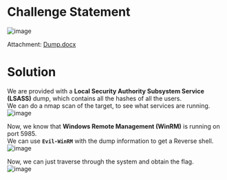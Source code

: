 # Challenge Statement
![image](https://github.com/user-attachments/assets/b0a901be-70ca-4f88-8d35-ea8f17bab803)

Attachment: [Dump.docx](https://github.com/harishkannan05/THM-HackfinityBattle-Writeup/blob/main/Attachments/%23%23Dump%23%23.docx)

# Solution
We are provided with a **Local Security Authority Subsystem Service (LSASS)** dump, which contains all the hashes of all the users.  
We can do a nmap scan of the target, to see what services are running.  
![image](https://github.com/user-attachments/assets/2c6bc196-3db5-423c-98ac-a93c82373cf6)

Now, we know that **Windows Remote Management (WinRM)** is running on port 5985.  
We can use **`Evil-WinRM`** with the dump information to get a Reverse shell.  
![image](https://github.com/user-attachments/assets/e91b0aec-0aac-4ce6-8fc1-44f0716b0ecf)

Now, we can just traverse through the system and obtain the flag.  
![image](https://github.com/user-attachments/assets/1c82951c-53be-4589-9b52-1c91f53139d2)
